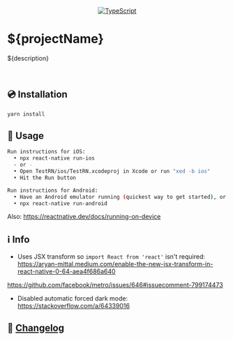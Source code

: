 <div align="center">

[![TypeScript](https://badgen.net/npm/types/env-var)](http://www.typescriptlang.org/)
</div>

# ${projectName}

${description}

<br/>

## 💿 Installation
```bash
yarn install
```

## 📖 Usage

```bash
Run instructions for iOS:
  • npx react-native run-ios
  - or -
  • Open TestRN/ios/TestRN.xcodeproj in Xcode or run "xed -b ios"
  • Hit the Run button

Run instructions for Android:
  • Have an Android emulator running (quickest way to get started), or a device connected.
  • npx react-native run-android
```

Also: https://reactnative.dev/docs/running-on-device

## ℹ️ Info

* Uses JSX transform so `import React from 'react'` isn't required:
https://aryan-mittal.medium.com/enable-the-new-jsx-transform-in-react-native-0-64-aea4f686a640

https://github.com/facebook/metro/issues/646#issuecomment-799174473

* Disabled automatic forced dark mode: https://stackoverflow.com/a/64339016

## 📰 [Changelog](CHANGELOG.md)